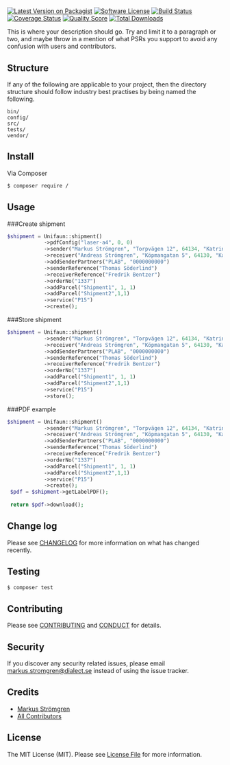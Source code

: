 # 

[![Latest Version on Packagist][ico-version]][link-packagist]
[![Software License][ico-license]](LICENSE.md)
[![Build Status][ico-travis]][link-travis]
[![Coverage Status][ico-scrutinizer]][link-scrutinizer]
[![Quality Score][ico-code-quality]][link-code-quality]
[![Total Downloads][ico-downloads]][link-downloads]


This is where your description should go. Try and limit it to a paragraph or two, and maybe throw in a mention of what
PSRs you support to avoid any confusion with users and contributors.

## Structure

If any of the following are applicable to your project, then the directory structure should follow industry best practises by being named the following.

```
bin/        
config/
src/
tests/
vendor/
```


## Install

Via Composer

``` bash
$ composer require /
```

## Usage

###Create shipment
``` php
$shipment = Unifaun::shipment()
            ->pdfConfig("laser-a4", 0, 0)
            ->sender("Markus Strömgren", "Torpvägen 12", 64134, "Katrineholm", "SE", "+46709459777", "markus.stromgren@dialect.se")
            ->receiver("Andreas Strömgren", "Köpmangatan 5", 64130, "Katrineholm", "SE", "+46709459777", "andreas.stromgren@dialect.se")
            ->addSenderPartners("PLAB", "0000000000")
            ->senderReference("Thomas Söderlind")
            ->receiverReference("Fredrik Bentzer")
            ->orderNo("1337")
            ->addParcel("Shipment1", 1, 1)
            ->addParcel("Shipment2",1,1)
            ->service("P15")
            ->create();
```

###Store shipment
``` php
$shipment = Unifaun::shipment()
            ->sender("Markus Strömgren", "Torpvägen 12", 64134, "Katrineholm", "SE", "+46709459777", "markus.stromgren@dialect.se")
            ->receiver("Andreas Strömgren", "Köpmangatan 5", 64130, "Katrineholm", "SE", "+46709459777", "andreas.stromgren@dialect.se")
            ->addSenderPartners("PLAB", "0000000000")
            ->senderReference("Thomas Söderlind")
            ->receiverReference("Fredrik Bentzer")
            ->orderNo("1337")
            ->addParcel("Shipment1", 1, 1)
            ->addParcel("Shipment2",1,1)
            ->service("P15")
            ->store();
```

###PDF example
``` php
$shipment = Unifaun::shipment()
            ->sender("Markus Strömgren", "Torpvägen 12", 64134, "Katrineholm", "SE", "+46709459777", "markus.stromgren@dialect.se")
            ->receiver("Andreas Strömgren", "Köpmangatan 5", 64130, "Katrineholm", "SE", "+46709459777", "andreas.stromgren@dialect.se")
            ->addSenderPartners("PLAB", "0000000000")
            ->senderReference("Thomas Söderlind")
            ->receiverReference("Fredrik Bentzer")
            ->orderNo("1337")
            ->addParcel("Shipment1", 1, 1)
            ->addParcel("Shipment2",1,1)
            ->service("P15")
            ->create();
 $pdf = $shipment->getLabelPDF();
 
 return $pdf->download();
```



## Change log

Please see [CHANGELOG](CHANGELOG.md) for more information on what has changed recently.

## Testing

``` bash
$ composer test
```

## Contributing

Please see [CONTRIBUTING](CONTRIBUTING.md) and [CONDUCT](CONDUCT.md) for details.

## Security

If you discover any security related issues, please email markus.stromgren@dialect.se instead of using the issue tracker.

## Credits

- [Markus Strömgren][link-author]
- [All Contributors][link-contributors]

## License

The MIT License (MIT). Please see [License File](LICENSE.md) for more information.

[ico-version]: https://img.shields.io/packagist/v//.svg?style=flat-square
[ico-license]: https://img.shields.io/badge/license-MIT-brightgreen.svg?style=flat-square
[ico-travis]: https://img.shields.io/travis///master.svg?style=flat-square
[ico-scrutinizer]: https://img.shields.io/scrutinizer/coverage/g//.svg?style=flat-square
[ico-code-quality]: https://img.shields.io/scrutinizer/g//.svg?style=flat-square
[ico-downloads]: https://img.shields.io/packagist/dt//.svg?style=flat-square

[link-packagist]: https://packagist.org/packages//
[link-travis]: https://travis-ci.org//
[link-scrutinizer]: https://scrutinizer-ci.com/g///code-structure
[link-code-quality]: https://scrutinizer-ci.com/g//
[link-downloads]: https://packagist.org/packages//
[link-author]: https://github.com/
[link-contributors]: ../../contributors
